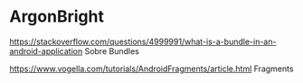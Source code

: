 # ArgonBright


https://stackoverflow.com/questions/4999991/what-is-a-bundle-in-an-android-application
Sobre Bundles


https://www.vogella.com/tutorials/AndroidFragments/article.html
Fragments
